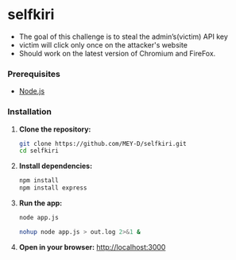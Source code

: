 # selfkiri

- The goal of this challenge is to steal the admin’s(victim) API key
- victim will click only once on the attacker's website 
- Should work on the latest version of Chromium and FireFox.


### Prerequisites
- [Node.js](https://nodejs.org/)

### Installation
1. **Clone the repository:**
   ```bash
   git clone https://github.com/MEY-D/selfkiri.git
   cd selfkiri
   ```
2. **Install dependencies:**
   ```bash
   npm install
   npm install express
   ```
3. **Run the app:**
   ```bash
   node app.js
   ```
   ```bash
   nohup node app.js > out.log 2>&1 &
   ```

4. **Open in your browser:**
   [http://localhost:3000](http://localhost:3000)
